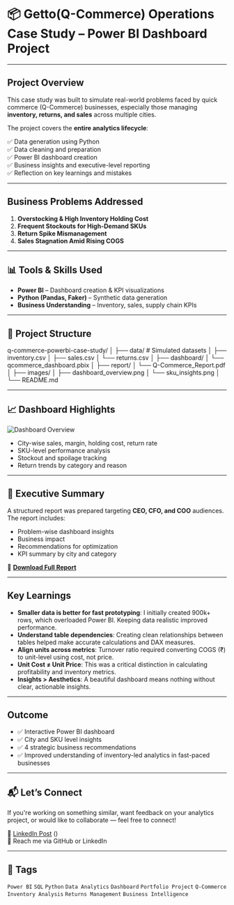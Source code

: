 # 📦  Getto(Q-Commerce) Operations Case Study – Power BI Dashboard Project

---

## Project Overview

This case study was built to simulate real-world problems faced by quick commerce (Q-Commerce) businesses, especially those managing **inventory, returns, and sales** across multiple cities.  

The project covers the **entire analytics lifecycle**:

✅ Data generation using Python  
✅ Data cleaning and preparation  
✅ Power BI dashboard creation  
✅ Business insights and executive-level reporting  
✅ Reflection on key learnings and mistakes

---

## Business Problems Addressed

1. **Overstocking & High Inventory Holding Cost**  
2. **Frequent Stockouts for High-Demand SKUs**  
3. **Return Spike Mismanagement**  
4. **Sales Stagnation Amid Rising COGS**

---

## 📊 Tools & Skills Used

- **Power BI** – Dashboard creation & KPI visualizations  
- **Python (Pandas, Faker)** – Synthetic data generation   
- **Business Understanding** – Inventory, sales, supply chain KPIs

---

## 📁 Project Structure

q-commerce-powerbi-case-study/
│
├── data/ # Simulated datasets
│ ├── inventory.csv
│ ├── sales.csv
│ └── returns.csv
│
├── dashboard/
│ └── qcommerce_dashboard.pbix
│
├── report/
│ └── Q-Commerce_Report.pdf
│
├── images/
│ ├── dashboard_overview.png
│ └── sku_insights.png
│
└── README.md


---

## 📈 Dashboard Highlights

![Dashboard Overview](images/dashboard_overview.png)

- City-wise sales, margin, holding cost, return rate  
- SKU-level performance analysis  
- Stockout and spoilage tracking  
- Return trends by category and reason

---

## 📄 Executive Summary

A structured report was prepared targeting **CEO, CFO, and COO** audiences.  
The report includes:
- Problem-wise dashboard insights  
- Business impact  
- Recommendations for optimization  
- KPI summary by city and category  

📄 **[Download Full Report](report/Q-Commerce_Report.pdf)**

---

## Key Learnings

- **Smaller data is better for fast prototyping**: I initially created 900k+ rows, which overloaded Power BI. Keeping data realistic improved performance.
- **Understand table dependencies**: Creating clean relationships between tables helped make accurate calculations and DAX measures.
- **Align units across metrics**: Turnover ratio required converting COGS (₹) to unit-level using cost, not price.
- **Unit Cost ≠ Unit Price**: This was a critical distinction in calculating profitability and inventory metrics.
- **Insights > Aesthetics**: A beautiful dashboard means nothing without clear, actionable insights.

---

## Outcome

- ✅ Interactive Power BI dashboard  
- ✅ City and SKU level insights  
- ✅ 4 strategic business recommendations  
- ✅ Improved understanding of inventory-led analytics in fast-paced businesses

---

## 📬 Let’s Connect

If you're working on something similar, want feedback on your analytics project, or would like to collaborate — feel free to connect!

🔗 [LinkedIn Post](#) ()  
📧 Reach me via GitHub or LinkedIn

---

## 📌 Tags

`Power BI` `SQL` `Python` `Data Analytics` `Dashboard` `Portfolio Project` `Q-Commerce` `Inventory Analysis` `Returns Management` `Business Intelligence`

